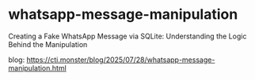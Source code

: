 # whatsapp-message-manipulation
Creating a Fake WhatsApp Message via SQLite: Understanding the Logic Behind the Manipulation

blog:
https://cti.monster/blog/2025/07/28/whatsapp-message-manipulation.html
